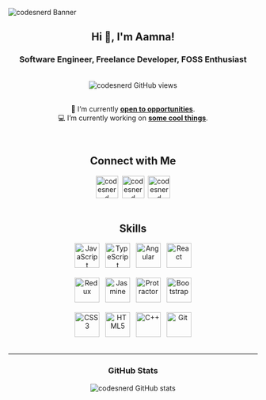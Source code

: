 <!-- Banner -->

![codesnerd Banner](https://github.com/codesnerd/codesnerd/assets/70039999/80807c22-1262-4188-8fd4-f049d2969cb3.gif)

<!-- Introduction -->
<section align="center">
  <h1>Hi 👋, I'm Aamna!</h1>
  <h3>Software Engineer, Freelance Developer, FOSS Enthusiast</h3>
</section>
<br />

<!-- Profile Views -->
<div align="center">
  <img src="https://komarev.com/ghpvc/?username=codesnerd&label=Profile%20views&color=2a5fd7&style=flat" alt="codesnerd GitHub views"/>
</div>
<br />

<!-- Now -->
<section align="center">
  <p>
    🔭 I’m currently <b><a href="https://codesnerd.com/now#open-to">open to opportunities</a></b>.
    <br />
    💻 I’m currently working on <b><a href="https://codesnerd.com/now#working-on">some cool things</a></b>.
  <p>
</section>
<br />

<!-- Connect With Me -->
<section align="center">
  <h2>Connect with Me</h2>
  <div>
    <a href="https://codesnerd.com/"><img src="https://github.com/codesnerd/codesnerd/assets/70039999/c486b75c-fb28-4017-bc88-b273ec7c15dd.png" width="45" height="45" alt="codesnerd website" /></a>
    &nbsp;<a href="https://www.linkedin.com/in/codesnerd/"><img src="https://github.com/codesnerd/codesnerd/assets/70039999/49ae4d43-761e-4282-89cc-2557e60bffd1.png" width="45" height="45" alt="codesnerd LinkedIn" /></a>
    &nbsp;<a href="mailto:contact@codesnerd.com"><img src="https://github.com/codesnerd/codesnerd/assets/70039999/1e562f77-ab3a-41c6-91b3-54fdbaff44dd.png" width="45" height="45" alt="codesnerd email" /></a>
  </div>
</section>
<br />

<!-- Skills -->
<section align="center">
  <h2>Skills</h2>
  <div>
    <img src="https://github.com/codesnerd/codesnerd/assets/70039999/0f05be00-7e37-43b8-a7e9-d6068ec49391.png" width="50" height="50" alt="JavaScript" />
    &nbsp;&nbsp;<img src="https://github.com/codesnerd/codesnerd/assets/70039999/7b222f1c-9429-438d-a050-395123305e69.png" width="50" height="50" alt="TypeScript" />
    &nbsp;&nbsp;<img src="https://github.com/codesnerd/codesnerd/assets/70039999/90f6e358-741b-46a5-a579-982cc41ac9ad.png" width="50" height="50" alt="Angular" />
    &nbsp;&nbsp;<img src="https://github.com/codesnerd/codesnerd/assets/70039999/fb5dadc6-c456-480d-8493-203c5a55815c.png" width="50" height="50" alt="React" />
  </div>
  <br />
  <div>
    <img src="https://github.com/codesnerd/codesnerd/assets/70039999/aad76582-53e5-457e-b50f-b726e1aad3aa.png" width="50" height="50" alt="Redux" />
    &nbsp;&nbsp;<img src="https://github.com/codesnerd/codesnerd/assets/70039999/2ab3c41d-ac4f-4662-ac11-e152030af3de.png" width="50" height="50" alt="Jasmine" />
    &nbsp;&nbsp;<img src="https://github.com/codesnerd/codesnerd/assets/70039999/2acc5ba2-777f-4a75-8d9f-ef1b845ba22a.png" width="50" height="50" alt="Protractor" />
    &nbsp;&nbsp;<img src="https://github.com/codesnerd/codesnerd/assets/70039999/0d7550f0-8dc3-49dd-8efa-bbbbcbc8372e.png" width="50" height="50" alt="Bootstrap" />
  </div>
  <br />
  <div>
    <img src="https://github.com/codesnerd/codesnerd/assets/70039999/fdee6129-aaac-4590-a7be-6af8e3030e2e.png" width="50" height="50" alt="CSS3" />
    &nbsp;&nbsp;<img src="https://github.com/codesnerd/codesnerd/assets/70039999/b9f11d0b-c51b-41ef-bb33-1fb126086fab.png" width="50" height="50" alt="HTML5" />
    &nbsp;&nbsp;<img src="https://github.com/codesnerd/codesnerd/assets/70039999/a643cdd2-99b1-4405-b482-169d487a4d27.png" width="50" height="50" alt="C++" />
    &nbsp;&nbsp;<img src="https://github.com/codesnerd/codesnerd/assets/70039999/90a9ad16-c4a0-4e77-8231-84374f41d54a.png" width="50" height="50" alt="Git" />
  </div>
</section>
<br />
<hr />

<!-- GitHub Stats -->
<section align="center">
  <h3>GitHub Stats</h3>
  <img src="https://github-readme-stats.vercel.app/api?username=codesnerd&theme=github_dark&count_private=true&include_all_commits=true" alt="codesnerd GitHub stats" />
</section>
